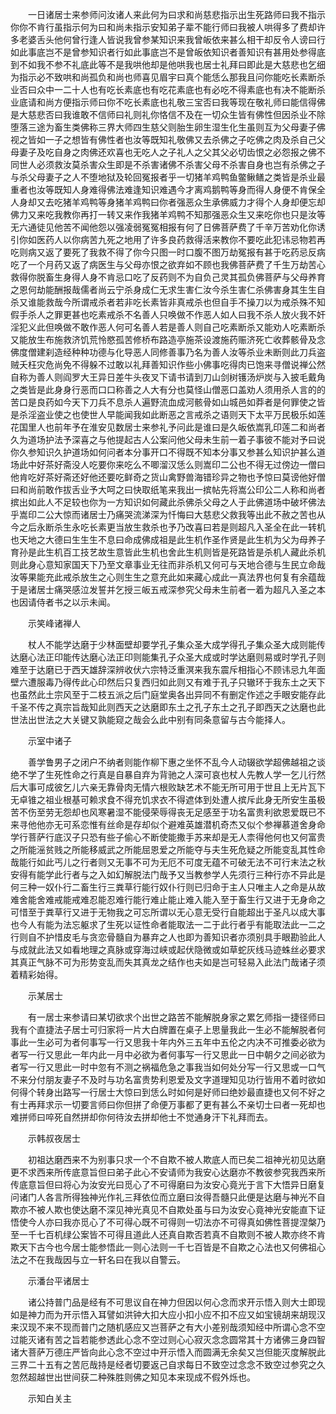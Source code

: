 <!-- { "loadSidebar": true } -->
　　一日诸居士来参师问汝诸人来此何为曰求和尚慈悲指示出生死路师曰我不指示你你不肯行虽指示何为曰和尚未指示安知弟子辈不能行师曰我被人哄得多了费却许多老婆舌头他何曾行逢人皆说我曾参某知识来我曾皈依来甚么相干却反令人谤曰行如此事底岂不是曾参知识者行如此事底岂不是曾皈依知识者善知识有甚用处参得底到不如我不参不礼底此等不是我哄他却是他哄我也居士礼拜曰即此是大慈悲也乞细为指示必不致哄和尚孤负和尚也师喜见眉宇曰真个能恁么那我且问你能吃长素断杀业否曰众中一二十人也有吃长素底也有吃花素底也有必吃不得素底也有决不能断杀业底请和尚方便指示师曰你不吃长素底也礼敬三宝否曰我等现在敬礼师曰能信得佛是大慈悲否曰我谁敢不信师曰礼则礼你恪信不及在一切众生皆有佛性但因杀业不除堕落三途为畜生类佛称三界大师四生慈父则胎生卵生湿生化生虽则互为父母妻子佛视之皆如一子之想皆有佛性者也汝等既知礼敬佛又去杀佛之子吃佛之肉及杀自己父母妻子及吃自身之肉佛还欢喜也无吃人之子礼人之父其父必切齿恨之必怨报之佛不同世人必须救汝莫杀害众生即是不杀害诸佛不杀害父母不杀害自身也岂有杀佛之子与杀父母妻子之人不堕地狱及轮回冤报者乎一切猪羊鸡鸭鱼鳖鳅鳝之类皆是杀业最重者也汝等既知人身难得佛法难逢知识难遇今才离鸡鹅鸭等身而得人身便不肯保全人身却又去吃猪羊鸡鸭等身猪羊鸡鸭曰你者强恶众生承佛威力才得个人身却便忘却佛力又来吃我教你再打一转又来作我猪羊鸡鸭不知那强恶众生又来吃你也只是汝等无六通徒见他苦不闻他怨以强凌弱冤冤相报有何了日佛菩萨费了千辛万苦劝化你诱引你如医药人以你病苦九死之地用了许多良药救得活来教你不要吃此犯讳忌物若再吃则病又返了要死了我救不得了你今只图一时口腹不图万劫冤报有甚于吃药忌反病吃了一个月药又返了病医生与父母亦恨之欲弃如不顾也我佛菩萨费了千生万劫苦心救得你脱畜生身得人身不肯忌口吃了反药则不为自负己灵其孤负佛菩萨与父母养育之恩何劫能酬报哉儒者尚云宁杀身成仁无求生害仁汝今杀生害仁杀佛害身其生生自杀又谁能救哉今所谓戒杀者若非吃长素皆非真戒杀也但自手不操刀以为戒杀殊不知假手杀人之罪更甚也吃素戒杀不名善人只唤做不作恶人如人曰我不杀人放火我不奸淫犯义此但唤做不敢作恶人何可名善人若是善人则自己吃素断杀又能劝人吃素断杀又能放生布施救济饥荒怜愍孤苦修桥布路造亭施茶设渡施药赈济死亡收葬骸骨及念佛度僧建刹造经种种功德与化导恶人同修善事乃名为善人汝等杀业未断则此刀兵盗贼夭枉灾危尚免不得躲不过敢以礼拜善知识作些小佛事吃得肉已饱来寻僧说禅公然自称为善人则阎罗大王异日差牛头夜叉下请书请到刀山剑树镬汤炉炭与入披毛戴角之类皆是此身身行恶而口口称善之人大有分也莫怪山僧恶口盖劝人须用杀人言的的苦口是良药如今天下刀兵不息杀人遍野流血成河骸骨如山城邑如莽者是何罪使之皆是杀淫盗业使之也使世人早能闻我如此断恶之言戒杀之语则天下太平万民极乐如莲花国里人也前年予在淮安见数居士来参礼予问此是谁曰是久皈依嵩乳印莲二和尚者久为道场护法予深喜之与他提起古人公案问他父母未生前一着子事彼不能对予曰说你久参知识久护道场如何问者本分事开口不得既不知本分事又参甚么知识护甚么道场此中好茶好斋没人吃要你来吃么不唧溜汉恁么则嵩印二公也不得无过傍边一僧曰他肯吃好茶好斋还好他还要吃鲜奇之货山禽野兽海错珍异之物也予惊曰莫谤他好僧曰和尚前敢作拔舌业予大呵之曰快取纸笔来我出一摈帖先将嵩公印公二人称和尚者摈出如此人不足较也你为一方知识如何藏此杀佛杀父母之人于此佛道场中破坏佛法乎嵩印二公大惊而诸居士乃痛哭流涕深为忏悔曰大慈悲父救我等出此不赦之苦也从今之后永断杀生永吃长素更当放生救杀也予乃改喜曰若是则超凡入圣全在此一转机也天地之大德曰生生生不息曰命成佛成祖是此生机作圣作贤是此生机为父为母养子育孙是此生机百工技艺故生意皆此生机也舍此生机则皆是死路皆是杀机人藏此杀机则此身心意知家国天下乃至文章事业无往而非杀机又何可与天地合德与生民立命哉汝等果能充此戒杀放生之心则生生之意充此如来藏心成此一真法界也何复有余蕴哉于是诸居士痛哭感泣发誓并乞授三皈五戒深参究父母未生前者一着为超凡入圣之本也因请侍者书之以示未闻。

　　示笑峰诸禅人

　　杖人不能学达磨于少林面壁却要学孔子集众圣大成学得孔子集众圣大成则能传达磨心法正印能传达磨心法正印则能集孔子众圣大成或时学达磨则易或时学孔子则难至于达磨已于西天雄辞深辨收伏六宗特泛重溟来我东震斥相指心不顾讳忌九年面壁六遭服毒乃得传此心印然后只复西归如此则又有难于孔子只辙环于我东土之天下也虽然此土宗风至于二枝五派之后门庭堂奥各出异同不有删定作述之手眼安能存此千圣不传之真宗旨哉知此则西天之达磨即东土之孔子东土之孔子即西天之达磨也此世法出世法之大关键又孰能窥之哉会么此中别有同条意留与古今能择人。

　　示室中诸子

　　善学鲁男子之闭户不纳者则能作柳下惠之坐怀不乱今人动辍欲学超佛越祖之谈绝不学了生死性命之行真是自暴自弃为背驰之人深可哀也杖人先教人学一乞儿行然后大事可成彼乞儿六亲无靠骨肉无情六根败缺艺术不能无所可用于世且上无片瓦下无卓锥之祖业根基可赖求食不得充饥求衣不得遮体到处遭人摈斥此身无所安生虽极苦不伤至劳无怨却也风寒暑湿不能侵荣辱得丧无足感至于功名富贵利欲恩爱既已不来寻他他亦无可系恋惟有丝命是存却似个避难英雄潜机奇杰又似个参禅慕道舍身命学行菩萨行底汉子只恐有些子偷心不断使能撒手苏来却是无人柰得他何也又何富贵之所能滛贫贱之所能移威武之所能屈恩爱之所能夺与夫生死危疑之所能变乱其性命哉能行如此丐儿之行者则又无事不可为无厄不可度无蕴不可破无法不可行末法之秋安得有能学此行者与之入如幻解脱法门哉予又当教参学人先须行三种行亦不异此是何三种一奴仆行二畜生行三粪草行能行奴仆行则已归命于主人只唯主人之命是从故难舍能舍难戒能戒难忍能忍难行能行难止能止难入能入至于畜生行又进于无身命之可惜至于粪草行又进于无物我之可忘所谓以无心意无受行自能超出于圣凡以成大事也今人有能为法忘躯求了生死以证性命者能取法一二于此行者乎有能取法此一二之行则自不护惜皮毛与贪恋骨髓自为暴弃之人也即为善知识者亦须别具手眼勘验此人与成就此法又如看地理之真脉或穿海过峡或起伏隐微或如草蛇灰线马迹蛛丝必要求其真正气脉不可为形势变乱而失其真龙之结作也夫如是岂可轻易入此法门哉诸子须着精彩始得。

　　示某居士

　　有一居士来参请曰某切欲求个出世之路苦不能解脱身家之累乞师指一捷径师曰我有个直捷法子居士可归家将一片大白牌置在桌子上思量我此一生必不能解脱者何事此一生必可为者何事写一行又思我十年内外三五年中五伦之内决不可推委必欲为者写一行又思此一年内此一月中必欲为者何事写一行又思此一日中朝夕之间必欲为者写一行又思此一时中忽有不测之祸福危急之事我当如何处分写一行又思或一口气不来分付朋友妻子不及时与功名富贵势利恩爱及文字道理知见功行皆用不着时欲如何得个转身出路写一行居士大惊曰到恁么时如何是好师曰绝妙最直捷也又何不好之有士再拜求示一切要言师曰你但拼了命便万事都了更有甚么不亲切士曰者一死却也难拼师曰啐死自然拼却你何待汝去拼却他士不觉通身汗下礼拜而去。

　　示韩叔夜居士

　　初祖达磨西来不为别事只求一个不自欺不被人欺底人而已矣二祖神光初见达磨更不求西来所传底意旨但曰弟子此心不安请师为我安心达磨亦不教彼参究我西来所传底意旨但曰将心为汝安光曰觅心了不可得磨曰为汝安心竟光于言下大悟异日磨复问诸门人各言所得独神光作礼三拜依位而立磨曰汝得吾髓只此便是达磨与神光不自欺亦不被人欺也使达磨不深见神光真见不自欺处虽与曰为汝安心竟神光安能直下证悟使今人亦曰我亦觅心了不可得心既不可得则一切法亦不可得真如佛性菩提涅槃乃至一千七百机绿公案皆不可得且道此人还真自欺否若真不自欺则不被人欺亦终不肯欺天下古今也今居士能参悟此一则心法则一千七百皆是不自欺之心法也又何佛祖心法之不在我哉因与立一轩名曰在我以自警云。

　　示潘台平诸居士

　　诸公持普门品是经有不可思议自在神力但因以何心念而求开示悟入则大士即现如是神力而为开示悟入耳譬如洪钟大扣大应小扣小应不扣不应又如宝镜胡来胡现汉来汉现不来不现而普门之随机感应又岂菩萨之有大小差别哉须知经中所谓心念不空过能灭诸有苦之旨若能参透此心念不空过则心心寂灭念念圆常其十方诸佛三身四智诸大菩萨万德庄严皆向此心念不空过中开示悟入而圆满无余矣又岂但能灭度解脱此三界二十五有之苦厄哉持是经者切要返己自求每日不致空过念念不致空过参究之久忽然超越世出世间获二种殊胜则佛之知见本来现成不假外烁也。

　　示知白关主

